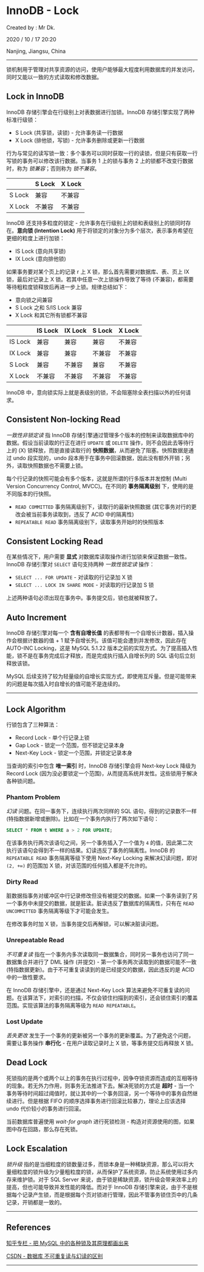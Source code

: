 # InnoDB - Lock

Created by : Mr Dk.

2020 / 10 / 17 20:20

Nanjing, Jiangsu, China

---

锁机制用于管理对共享资源的访问，使用户能够最大程度利用数据库的并发访问，同时又能以一致的方式读取和修改数据。

## Lock in InnoDB

InnoDB 存储引擎会在行级别上对表数据进行加锁。InnoDB 存储引擎实现了两种标准行级锁：

* S Lock (共享锁，读锁) - 允许事务读一行数据
* X Lock (排他锁，写锁) - 允许事务删除或更新一行数据

行为与常见的读写锁一致：多个事务可以同时获取一行的读锁，但是只有获取一行写锁的事务可以修改该行数据。当事务 1 上的锁与事务 2 上的锁都不改变行数据时，称为 *锁兼容*；否则称为 *锁不兼容*。

|        | S Lock | X Lock |
| ------ | ------ | ------ |
| S Lock | 兼容   | 不兼容 |
| X Lock | 不兼容 | 不兼容 |

InnoDB 还支持多粒度的锁定 - 允许事务在行级别上的锁和表级别上的锁同时存在。**意向锁 (Intention Lock)** 用于将锁定的对象分为多个层次，表示事务希望在更细的粒度上进行加锁：

* IS Lock (意向共享锁)
* IX Lock (意向排他锁)

如果事务要对某个页上的记录 r 上 X 锁，那么首先需要对数据库、表、页上 IX 锁，最后对记录上 X 锁。若其中任意一次上锁操作导致了等待 (不兼容)，都需要等待粗粒度锁释放后再进一步上锁。规律总结如下：

* 意向锁之间兼容
* S Lock 之和 S/IS Lock 兼容
* X Lock 和其它所有锁都不兼容

|         | IS Lock | IX Lock | S Lock | X Lock |
| ------- | ------- | ------- | ------ | ------ |
| IS Lock | 兼容    | 兼容    | 兼容   | 不兼容 |
| IX Lock | 兼容    | 兼容    | 不兼容 | 不兼容 |
| S Lock  | 兼容    | 不兼容  | 兼容   | 不兼容 |
| X Lock  | 不兼容  | 不兼容  | 不兼容 | 不兼容 |

InnoDB 中，意向锁实际上就是表级别的锁，不会阻塞除全表扫描以外的任何请求。

## Consistent Non-locking Read

*一致性非锁定读* 指 InnoDB 存储引擎通过管理多个版本的控制来读取数据库中的数据。假设当前读取的行正在进行 `UPDATE` 或 `DELETE` 操作，则不会因此去等待行上的 (X) 锁释放，而是直接读取行的 **快照数据**，从而避免了阻塞。快照数据是通过 undo 段实现的，undo 段本用于在事务中回滚数据，因此没有额外开销；另外，读取快照数据也不需要上锁。

每个行记录的快照可能会有多个版本，这就是所谓的行多版本并发控制 (Multi Version Concurrency Control, MVCC)。在不同的 **事务隔离级别** 下，使用的是不同版本的行快照。

* `READ COMMITTED` 事务隔离级别下，读取行的最新快照数据 (其它事务对行的更改会被当前事务读取到，违反了 ACID 中的隔离性)
* `REPEATABLE READ` 事务隔离级别下，读取事务开始时的快照版本

## Consistent Locking Read

在某些情况下，用户需要 **显式** 对数据库读取操作进行加锁来保证数据一致性。InnoDB 存储引擎对 `SELECT` 语句支持两种 *一致性锁定读* 操作：

* `SELECT ... FOR UPDATE` - 对读取的行记录加 X 锁
* `SELECT ... LOCK IN SHARE MODE` - 对读取的行记录加 S 锁

上述两种语句必须出现在事务中。事务提交后，锁也就被释放了。

## Auto Increment

InnoDB 存储引擎对每一个 **含有自增长值** 的表都带有一个自增长计数器，插入操作会根据计数器的值 + 1 赋予自增长列。该值可能会遭到并发修改，因此存在 AUTO-INC Locking，这是 MySQL 5.1.22 版本之前的实现方式。为了提高插入性能，锁不是在事务完成后才释放，而是完成执行插入自增长列的 SQL 语句后立刻释放该锁。

MySQL 后续支持了较为轻量级的自增长实现方式，即使用互斥量。但是可能带来的问题是每次插入时自增长的值可能不是连续的。

---

## Lock Algorithm

行锁包含了三种算法：

* Record Lock - 单个行记录上锁
* Gap Lock - 锁定一个范围，但不锁定记录本身
* Next-Key Lock - 锁定一个范围，并锁定记录本身

当查询的索引中包含 **唯一索引** 时，InnoDB 存储引擎会将 Next-key Lock 降级为 Record Lock (因为没必要锁定一个范围)，从而提高系统并发性。这些锁用于解决各种锁问题。

### Phantom Problem

*幻读* 问题。在同一事务下，连续执行两次同样的 SQL 语句，得到的记录数不一样 (特指数据新增或删除)。比如在一个事务内执行了两次如下语句：

```sql
SELECT * FROM t WHERE a > 2 FOR UPDATE;
```

在该事务执行两次该语句之间，另一个事务插入了一个值为 `4` 的值，因此第二次执行该语句会得到不一样的结果。幻读违反了事务的隔离性。InnoDB 的 `REPEATABLE READ` 事务隔离等级下使用 Next-Key Locking 来解决幻读问题，即对 `(2, +∞)` 的范围加 X 锁，对该范围的任何插入都是不允许的。

### Dirty Read

脏数据指事务对缓冲区中行记录修改但没有被提交的数据。如果一个事务读到了另一个事务中未提交的数据，就是脏读。脏读违反了数据库的隔离性，只有在 `READ UNCOMMITTED` 事务隔离等级下才可能会发生。

在修改事务时加 X 锁，当事务提交后再解锁，可以解决脏读问题。

### Unrepeatable Read

*不可重复读* 指在一个事务内多次读取同一数据集合，同时另一事务也访问了同一数据集合并进行了 DML 操作 (并提交) - 第一个事务两次读取到的数据可能不一致 (特指数据更新)。由于不可重复读读到的是已经提交的数据，因此违反的是 ACID 中的一致性要求。

在 InnoDB 存储引擎中，还是通过 Next-Key Lock 算法来避免不可重复读的问题。在该算法下，对索引的扫描，不仅会锁住扫描到的索引，还会锁住索引的覆盖范围。实现该算法的事务隔离等级为 `READ REPEATABLE`。

### Lost Update

*丢失更改* 发生于一个事务的更新被另一个事务的更新覆盖。为了避免这个问题，需要让事务操作 **串行化** - 在用户读取记录时上 X 锁，等事务提交后再释放 X 锁。

## Dead Lock

死锁指的是两个或两个以上的事务在执行过程中，因争夺锁资源而造成的互相等待的现象。若无外力作用，则事务无法推进下去。解决死锁的方式是 **超时** - 当一个事务等待时间超过阈值时，就让其中的一个事务回滚，另一个等待中的事务自然继续进行。但是根据 FIFO 的顺序选择事务进行回滚比较暴力，理论上应该选择 undo 代价较小的事务进行回滚。

当前数据库普遍使用 *wait-for graph* 进行死锁检测 - 构造对资源使用的图，如果图中存在回路，那么存在死锁。

## Lock Escalation

*锁升级* 指的是当细粒度的锁数量过多，而锁本身是一种稀缺资源，那么可以将大量细粒度的锁升级为少量粗粒度的锁，从而保护了系统资源，防止系统使用过多内存来维护锁。对于 SQL Server 来说，由于锁是稀缺资源，锁升级会带来效率上的提高，但也可能导致并发性能的降低。而对于 InnoDB 存储引擎来说，由于不是根据每个记录产生锁，而是根据每个页对锁进行管理，因此不管事务锁住页中的几条记录，开销都是一致的。

---

## References

[知乎专栏 - 把 MySQL 中的各种锁及其原理都画出来](https://zhuanlan.zhihu.com/p/149228460)

[CSDN - 数据库 不可重复读与幻读的区别](https://blog.csdn.net/jdnicky/article/details/91493719)

---

